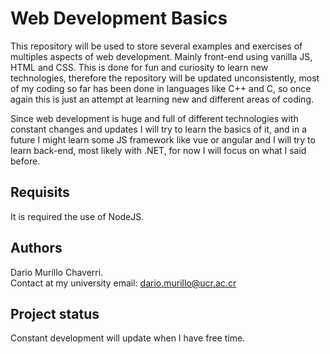 # Web Development Basics

This repository will be used to store several examples and exercises of multiples aspects of web development. Mainly front-end using vanilla JS, HTML and CSS. This is done for fun and curiosity to learn new technologies, therefore the repository will be updated unconsistently, most of my coding so far has been done in languages like C++ and C, so once again this is just an attempt at learning new and different areas of coding.

Since web development is huge and full of different technologies with constant changes and updates I will try to learn the basics of it, and in a future I might learn some JS framework like vue or angular and I will try to learn back-end, most likely with .NET, for now I will focus on what I said before.


## Requisits

It is required the use of NodeJS.

## Authors

Dario Murillo Chaverri. <br>
Contact at my university email: dario.murillo@ucr.ac.cr

## Project status

Constant development will update when I have free time.
